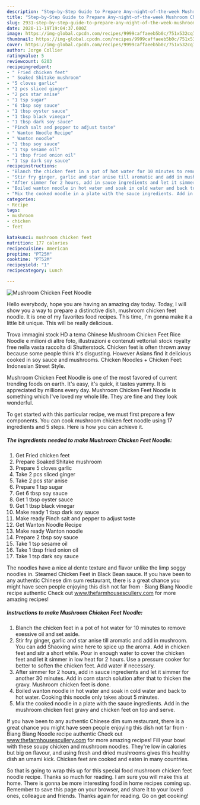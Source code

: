 ```yaml
---
description: "Step-by-Step Guide to Prepare Any-night-of-the-week Mushroom Chicken Feet Noodle"
title: "Step-by-Step Guide to Prepare Any-night-of-the-week Mushroom Chicken Feet Noodle"
slug: 2931-step-by-step-guide-to-prepare-any-night-of-the-week-mushroom-chicken-feet-noodle
date: 2020-11-19T19:04:37.600Z
image: https://img-global.cpcdn.com/recipes/9999caffaeeb5b0c/751x532cq70/mushroom-chicken-feet-noodle-recipe-main-photo.jpg
thumbnail: https://img-global.cpcdn.com/recipes/9999caffaeeb5b0c/751x532cq70/mushroom-chicken-feet-noodle-recipe-main-photo.jpg
cover: https://img-global.cpcdn.com/recipes/9999caffaeeb5b0c/751x532cq70/mushroom-chicken-feet-noodle-recipe-main-photo.jpg
author: Jorge Collier
ratingvalue: 5
reviewcount: 6203
recipeingredient:
- " Fried chicken feet"
- " Soaked Shitake mushroom"
- "5 cloves garlic"
- "2 pcs sliced ginger"
- "2 pcs star anise"
- "1 tsp sugar"
- "6 tbsp soy sauce"
- "1 tbsp oyster sauce"
- "1 tbsp black vinegar"
- "1 tbsp dark soy sauce"
- "Pinch salt and pepper to adjust taste"
- " Wanton Noodle Recipe"
- " Wanton noodle"
- "2 tbsp soy sauce"
- "1 tsp sesame oil"
- "1 tbsp fried onion oil"
- "1 tsp dark soy sauce"
recipeinstructions:
- "Blanch the chicken feet in a pot of hot water for 10 minutes to remove exessive oil and set aside."
- "Stir fry ginger, garlic and star anise till aromatic and add in mushroom. You can add Shaoxing wine here to spice up the aroma. Add in chicken feet and sitr a short while. Pour in enough water to cover the chicken feet and let it simmer in low heat for 2 hours. Use a pressure cooker for better to soften the chicken feet. Add water if necessary."
- "After simmer for 2 hours, add in sauce ingredients and let it simmer for another 30 minutes. Add in corn starch solution after that to thicken the gravy. Mushroom chicken feet is done."
- "Boiled wanton noodle in hot water and soak in cold water and back to hot water. Cooking this noodle only takes about 5 minutes."
- "Mix the cooked noodle in a plate with the sauce ingredients. Add in the mushroom chicken feet gravy and chicken feet on top and serve."
categories:
- Recipe
tags:
- mushroom
- chicken
- feet

katakunci: mushroom chicken feet 
nutrition: 177 calories
recipecuisine: American
preptime: "PT25M"
cooktime: "PT52M"
recipeyield: "1"
recipecategory: Lunch

---
```



![Mushroom Chicken Feet Noodle](https://img-global.cpcdn.com/recipes/9999caffaeeb5b0c/751x532cq70/mushroom-chicken-feet-noodle-recipe-main-photo.jpg)

Hello everybody, hope you are having an amazing day today. Today, I will show you a way to prepare a distinctive dish, mushroom chicken feet noodle. It is one of my favorites food recipes. This time, I'm gonna make it a little bit unique. This will be really delicious.

Trova immagini stock HD a tema Chinese Mushroom Chicken Feet Rice Noodle e milioni di altre foto, illustrazioni e contenuti vettoriali stock royalty free nella vasta raccolta di Shutterstock. Chicken feet is often thrown away because some people think it&#39;s disgusting. However Asians find it delicious cooked in soy sauce and mushrooms. Chicken Noodles + Chicken Feet: Indonesian Street Style.

Mushroom Chicken Feet Noodle is one of the most favored of current trending foods on earth. It's easy, it's quick, it tastes yummy. It is appreciated by millions every day. Mushroom Chicken Feet Noodle is something which I've loved my whole life. They are fine and they look wonderful.


To get started with this particular recipe, we must first prepare a few components. You can cook mushroom chicken feet noodle using 17 ingredients and 5 steps. Here is how you can achieve it.

<!--inarticleads1-->

##### The ingredients needed to make Mushroom Chicken Feet Noodle:

1. Get  Fried chicken feet
1. Prepare  Soaked Shitake mushroom
1. Prepare 5 cloves garlic
1. Take 2 pcs sliced ginger
1. Take 2 pcs star anise
1. Prepare 1 tsp sugar
1. Get 6 tbsp soy sauce
1. Get 1 tbsp oyster sauce
1. Get 1 tbsp black vinegar
1. Make ready 1 tbsp dark soy sauce
1. Make ready Pinch salt and pepper to adjust taste
1. Get  Wanton Noodle Recipe
1. Make ready  Wanton noodle
1. Prepare 2 tbsp soy sauce
1. Take 1 tsp sesame oil
1. Take 1 tbsp fried onion oil
1. Take 1 tsp dark soy sauce


The noodles have a nice al dente texture and flavor unlike the limp soggy noodles in. Steamed Chicken Feet in Black Bean sauce. If you have been to any authentic Chinese dim sum restaurant, there is a great chance you might have seen people enjoying this dish not far from · Biang Biang Noodle recipe authentic Check out www.thefarmhousescullery.com for more amazing recipes! 

<!--inarticleads2-->

##### Instructions to make Mushroom Chicken Feet Noodle:

1. Blanch the chicken feet in a pot of hot water for 10 minutes to remove exessive oil and set aside.
1. Stir fry ginger, garlic and star anise till aromatic and add in mushroom. You can add Shaoxing wine here to spice up the aroma. Add in chicken feet and sitr a short while. Pour in enough water to cover the chicken feet and let it simmer in low heat for 2 hours. Use a pressure cooker for better to soften the chicken feet. Add water if necessary.
1. After simmer for 2 hours, add in sauce ingredients and let it simmer for another 30 minutes. Add in corn starch solution after that to thicken the gravy. Mushroom chicken feet is done.
1. Boiled wanton noodle in hot water and soak in cold water and back to hot water. Cooking this noodle only takes about 5 minutes.
1. Mix the cooked noodle in a plate with the sauce ingredients. Add in the mushroom chicken feet gravy and chicken feet on top and serve.


If you have been to any authentic Chinese dim sum restaurant, there is a great chance you might have seen people enjoying this dish not far from · Biang Biang Noodle recipe authentic Check out www.thefarmhousescullery.com for more amazing recipes! Fill your bowl with these soupy chicken and mushroom noodles. They&#39;re low in calories but big on flavour, and using fresh and dried mushrooms gives this healthy dish an umami kick. Chicken feet are cooked and eaten in many countries. 

So that is going to wrap this up for this special food mushroom chicken feet noodle recipe. Thanks so much for reading. I am sure you will make this at home. There is gonna be more interesting food in home recipes coming up. Remember to save this page on your browser, and share it to your loved ones, colleague and friends. Thanks again for reading. Go on get cooking!
